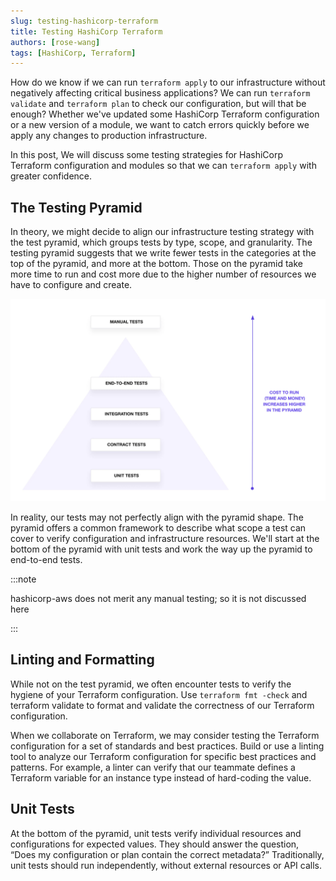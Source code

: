 ```yaml
---
slug: testing-hashicorp-terraform
title: Testing HashiCorp Terraform
authors: [rose-wang]
tags: [HashiCorp, Terraform]
---
```


How do we know if we can run `terraform apply` to our infrastructure without negatively affecting critical business
applications? We can run `terraform validate` and `terraform plan` to check our configuration, but will that be enough?
Whether we've updated some HashiCorp Terraform configuration or a new version of a module, we want to catch errors
quickly before we apply any changes to production infrastructure.

In this post, We will discuss some testing strategies for HashiCorp Terraform configuration and modules so that we can
`terraform apply` with greater confidence.

The Testing Pyramid
-------------------

In theory, we might decide to align our infrastructure testing strategy with the test pyramid, which groups tests by
type, scope, and granularity. The testing pyramid suggests that we write fewer tests in the categories at the top of the
pyramid, and more at the bottom. Those on the pyramid take more time to run and cost more due to the higher number of
resources we have to configure and create.

![Error loading pyramid.png](./pyramid.png)

In reality, our tests may not perfectly align with the pyramid shape. The pyramid offers a common framework to describe
what scope a test can cover to verify configuration and infrastructure resources. We'll start at the bottom of the
pyramid with unit tests and work the way up the pyramid to end-to-end tests.

:::note

hashicorp-aws does not merit any manual testing; so it is not discussed here

:::

Linting and Formatting
----------------------

While not on the test pyramid, we often encounter tests to verify the hygiene of your Terraform configuration. Use
`terraform fmt -check` and terraform validate to format and validate the correctness of our Terraform configuration.

When we collaborate on Terraform, we may consider testing the Terraform configuration for a set of standards and best
practices. Build or use a linting tool to analyze our Terraform configuration for specific best practices and patterns.
For example, a linter can verify that our teammate defines a Terraform variable for an instance type instead of
hard-coding the value.

Unit Tests
----------

At the bottom of the pyramid, unit tests verify individual resources and configurations for expected values. They should
answer the question, “Does my configuration or plan contain the correct metadata?” Traditionally, unit tests should run
independently, without external resources or API calls.
